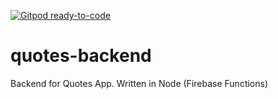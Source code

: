 [![Gitpod ready-to-code](https://img.shields.io/badge/Gitpod-ready--to--code-blue?logo=gitpod)](https://gitpod.io/#https://github.com/obasekietinosa/quotes-backend)

# quotes-backend
Backend for Quotes App. Written in Node (Firebase Functions)

